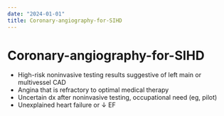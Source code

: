 ```yaml
---
date: "2024-01-01"
title: Coronary-angiography-for-SIHD
---
```


# Coronary-angiography-for-SIHD
* High-risk noninvasive testing results suggestive of left main or multivessel CAD
* Angina that is refractory to optimal medical therapy
* Uncertain dx after noninvasive testing, occupational need (eg, pilot)
* Unexplained heart failure or ↓ EF

